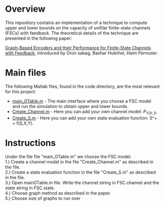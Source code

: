 # Overview
This repository contains an implementation of a technique to compute upper and lower bounds on the capacity of unifilar finite-state channels (FSCs) with feedback. The theoretical details of the technique are presented in the following paper:

[Graph-Based Encoders and their Performance for Finite-State Channels with Feedback](https://arxiv.org/abs/1907.08063), introduced by Oron sabag, Bashar Huleihel, Haim Permuter.

# Main files
The following Matlab files, found in the code directory, are the most relevant for this project:  
- [main_GTable.m](https://github.com/Basharh1/Bounds_on_Finite_State_Channels/blob/master/Code/Main_GTable.m)  -  The main interface where you choose a FSC model and run the simulation to obtain upper and lower bounds.  
- [Create_Channel.m](https://github.com/Basharh1/Bounds_on_Finite_State_Channels/blob/master/Code/Create_Channel.m) - Here you can add your own channel model: $P_{Y|X,S}$.  
- [Create_S.m](https://github.com/Basharh1/Bounds_on_Finite_State_Channels/blob/master/Code/Create_S.m) - Here you can add your own state evaluation function: S^+ = f(S,X,Y).  

# Instructions
Under the file file "main_GTable.m" we choose the FSC model.  
1.) Create a channel model in the file "Create_Channel.m" as described in the file.  
2.) Create a state evaluation function in the file "Create_S.m" as described in the file.  
3.) Open mainGTable.m file. Write the channel string in FSC.channel and the state string in FSC.state.  
4.) Choose graph method as described in the paper.  
5.) Choose size of graphs to run over  

